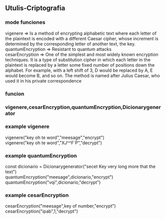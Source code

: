 ## Utulis-Criptografia

### mode funciones
vigenere =>  Is a method of encrypting alphabetic text where each letter of the plaintext is encoded with a different Caesar cipher, whose increment is determined by the corresponding letter of another text, the key.<br>
quantumEncryption => Resistant to quantum attacks<br>
cesarEncryption => One of the simplest and most widely known encryption techniques. It is a type of substitution cipher in which each letter in the plaintext is replaced by a letter some fixed number of positions down the alphabet. For example, with a left shift of 3, D would be replaced by A, E would become B, and so on. The method is named after Julius Caesar, who used it in his private correspondence<br>

### funcion 
### vigenere,cesarEncryption,quantumEncryption,Dicionarygenerator
### example  vigenere
vigenere("key oh te word","meesage","encrypt")<br>
vigenere("key oh te word","XJ^^F`P","decrypt")<br>
### example  quantumEncryption
const dicionario = Dicionarygenerator("secet Key very long more that the text")<br>
quantumEncryption("meesage",dicionario,"encrypt")<br>
quantumEncryption("vqi",dicionario,"decrypt")<br>
### example  cesarEncryption
cesarEncryption("meesage",key of number,"encrypt")<br>
cesarEncryption("ipab",1,"decrypt")<br>